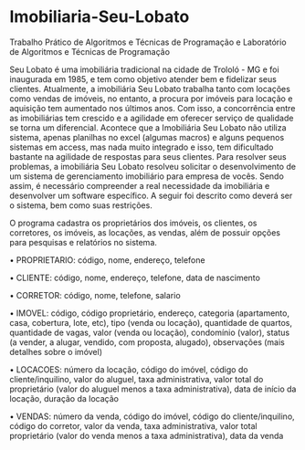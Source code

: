# Imobiliaria-Seu-Lobato

Trabalho Prático de Algoritmos e Técnicas de Programação e Laboratório de Algoritmos e Técnicas de Programação

Seu Lobato é uma imobiliária tradicional na cidade de Trololó - MG e foi inaugurada em 1985, e
tem como objetivo atender bem e fidelizar seus clientes. Atualmente, a imobiliária Seu Lobato
trabalha tanto com locações como vendas de imóveis, no entanto, a procura por imóveis para
locação e aquisição tem aumentado nos últimos anos. Com isso, a concorrência entre as
imobiliárias tem crescido e a agilidade em oferecer serviço de qualidade se torna um diferencial.
Acontece que a Imobiliária Seu Lobato não utiliza sistema, apenas planilhas no excel (algumas
macros) e alguns pequenos sistemas em access, mas nada muito integrado e isso, tem dificultado
bastante na agilidade de respostas para seus clientes. Para resolver seus problemas, a imobiliária
Seu Lobato resolveu solicitar o desenvolvimento de um sistema de gerenciamento imobiliário
para empresa de vocês. Sendo assim, é necessário compreender a real necessidade da imobiliária
e desenvolver um software específico. A seguir foi descrito como deverá ser o sistema, bem
como suas restrições.

O programa cadastra os proprietários dos imóveis, os clientes, os corretores, os imóveis, as
locações, as vendas, além de possuir opções para pesquisas e relatórios no sistema.

• PROPRIETARIO: código, nome, endereço, telefone

• CLIENTE: código, nome, endereço, telefone, data de nascimento

• CORRETOR: código, nome, telefone, salario

• IMOVEL: código, código proprietário, endereço, categoria (apartamento, casa, cobertura,
lote, etc), tipo (venda ou locação), quantidade de quartos, quantidade de vagas, valor (venda
ou locação), condomínio (valor), status (a vender, a alugar, vendido, com proposta, alugado),
observações (mais detalhes sobre o imóvel)

• LOCACOES: número da locação, código do imóvel, código do cliente/inquilino, valor do
aluguel, taxa administrativa, valor total do proprietário (valor do aluguel menos a taxa
administrativa), data de início da locação, duração da locação

• VENDAS: número da venda, código do imóvel, código do cliente/inquilino, código do
corretor, valor da venda, taxa administrativa, valor total proprietário (valor do venda menos a
taxa administrativa), data da venda

